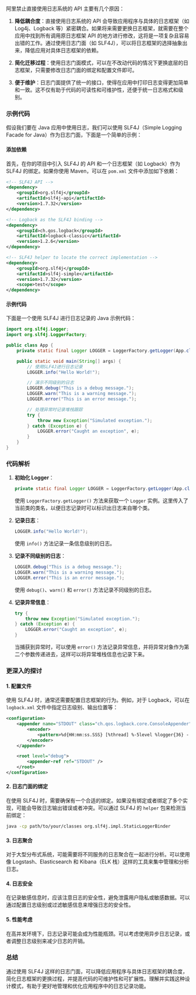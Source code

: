 阿里禁止直接使用日志系统的 API 主要有几个原因：

1. **降低耦合度**：直接使用日志系统的 API 会导致应用程序与具体的日志框架（如 Log4j、Logback 等）紧密耦合。如果将来需要更换日志框架，就需要在整个应用中找到所有调用原日志框架 API 的地方进行修改，这将是一项复杂且容易出错的工作。通过使用日志门面（如 SLF4J），可以将日志框架的选择抽象出来，降低应用对具体日志框架的依赖。

2. **简化迁移过程**：使用日志门面模式，可以在不改动代码的情况下更换底层的日志框架，只需要修改日志门面的绑定和配置文件即可。

3. **便于维护**：日志门面提供了统一的接口，使得在应用中打印日志变得更加简单和一致。这不仅有助于代码的可读性和可维护性，还便于统一日志格式和级别。

### 示例代码

假设我们要在 Java 应用中使用日志，我们可以使用 SLF4J（Simple Logging Facade for Java）作为日志门面，下面是一个简单的示例：

#### 添加依赖

首先，在你的项目中引入 SLF4J 的 API 和一个日志框架（如 Logback）作为 SLF4J 的绑定。如果你使用 Maven，可以在 `pom.xml` 文件中添加如下依赖：

```xml
<!-- SLF4J API -->
<dependency>
    <groupId>org.slf4j</groupId>
    <artifactId>slf4j-api</artifactId>
    <version>1.7.32</version>
</dependency>

<!-- Logback as the SLF4J binding -->
<dependency>
    <groupId>ch.qos.logback</groupId>
    <artifactId>logback-classic</artifactId>
    <version>1.2.6</version>
</dependency>

<!-- SLF4J helper to locate the correct implementation -->
<dependency>
    <groupId>org.slf4j</groupId>
    <artifactId>slf4j-simple</artifactId>
    <version>1.7.32</version>
    <scope>test</scope>
</dependency>
```

#### 示例代码

下面是一个使用 SLF4J 进行日志记录的 Java 示例代码：

```java
import org.slf4j.Logger;
import org.slf4j.LoggerFactory;

public class App {
    private static final Logger LOGGER = LoggerFactory.getLogger(App.class);

    public static void main(String[] args) {
        // 使用SLF4J进行日志记录
        LOGGER.info("Hello World!");

        // 演示不同级别的日志
        LOGGER.debug("This is a debug message.");
        LOGGER.warn("This is a warning message.");
        LOGGER.error("This is an error message.");

        // 处理异常时记录堆栈跟踪
        try {
            throw new Exception("Simulated exception.");
        } catch (Exception e) {
            LOGGER.error("Caught an exception", e);
        }
    }
}
```

### 代码解析

1. **初始化 Logger**：

   ```java
   private static final Logger LOGGER = LoggerFactory.getLogger(App.class);
   ```

   使用 `LoggerFactory.getLogger()` 方法来获取一个 `Logger` 实例。这里传入了当前类的类名，以便日志记录时可以标识出日志来自哪个类。

2. **记录日志**：

   ```java
   LOGGER.info("Hello World!");
   ```

   使用 `info()` 方法记录一条信息级别的日志。

3. **记录不同级别的日志**：

   ```java
   LOGGER.debug("This is a debug message.");
   LOGGER.warn("This is a warning message.");
   LOGGER.error("This is an error message.");
   ```

   使用 `debug()`、`warn()` 和 `error()` 方法记录不同级别的日志。

4. **记录异常信息**：

   ```java
   try {
       throw new Exception("Simulated exception.");
   } catch (Exception e) {
       LOGGER.error("Caught an exception", e);
   }
   ```

   当捕获到异常时，可以使用 `error()` 方法记录异常信息，并将异常对象作为第二个参数传递进去，这样可以将异常堆栈信息也记录下来。

### 更深入的探讨

#### 1. 配置文件

使用 SLF4J 时，通常还需要配置日志框架的行为。例如，对于 Logback，可以在 `logback.xml` 文件中指定日志级别、输出位置等：

```xml
<configuration>
    <appender name="STDOUT" class="ch.qos.logback.core.ConsoleAppender">
        <encoder>
            <pattern>%d{HH:mm:ss.SSS} [%thread] %-5level %logger{36} - %msg%n</pattern>
        </encoder>
    </appender>

    <root level="debug">
        <appender-ref ref="STDOUT" />
    </root>
</configuration>
```

#### 2. 日志门面的绑定

在使用 SLF4J 时，需要确保有一个合适的绑定。如果没有绑定或者绑定了多个实现，可能会导致日志输出错误或者冲突。可以通过 SLF4J 的 `helper` 包来检测当前绑定：

```bash
java -cp path/to/your/classes org.slf4j.impl.StaticLoggerBinder
```

#### 3. 日志聚合

对于大型分布式系统，可能需要将不同服务的日志聚合在一起进行分析。可以使用像 Logstash、Elasticsearch 和 Kibana（ELK 栈）这样的工具来集中管理和分析日志。

#### 4. 日志安全

在记录敏感信息时，应该注意日志的安全性，避免泄露用户隐私或敏感数据。可以通过配置日志级别或过滤敏感信息来增强日志的安全性。

#### 5. 性能考虑

在高并发环境下，日志记录可能会成为性能瓶颈。可以考虑使用异步日志记录，或者调整日志级别来减少日志的开销。

### 总结

通过使用 SLF4J 这样的日志门面，可以降低应用程序与具体日志框架的耦合度，简化日志框架的更换过程，并提高代码的可维护性和可扩展性。理解并实践这种设计模式，有助于更好地管理和优化应用程序中的日志记录功能。
